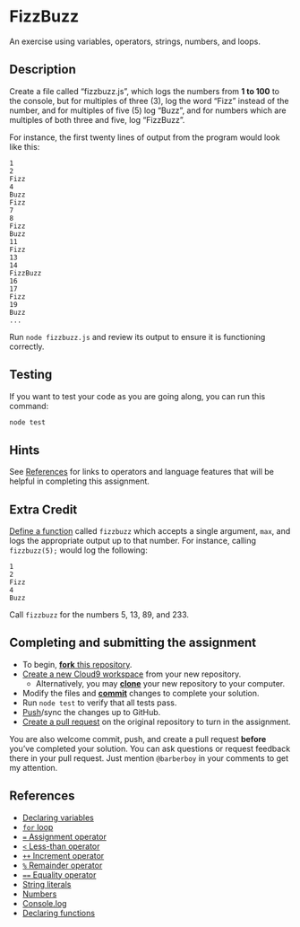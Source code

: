 FizzBuzz
========

An exercise using variables, operators, strings, numbers, and loops.


Description
-----------

Create a file called “fizzbuzz.js”, which logs the numbers from  **1 to 100** to
the console, but for multiples of three (3), log the word “Fizz” instead of the
number, and for multiples of five (5) log “Buzz”, and for numbers which are 
multiples of both three and five, log “FizzBuzz”.

For instance, the first twenty lines of output from the program would look like
this:

```
1
2
Fizz
4
Buzz
Fizz
7
8
Fizz
Buzz
11
Fizz
13
14
FizzBuzz
16
17
Fizz
19
Buzz
...
```

Run `node fizzbuzz.js` and review its output to ensure it is functioning
correctly.


Testing
-------

If you want to test your code as you are going along, you can run this command:

```sh
node test
```


Hints
-----

See [References](#references) for links to operators and language features that
will be helpful in completing this assignment.


Extra Credit
------------

[Define a function][Declaring functions] called `fizzbuzz` which accepts a
single argument, `max`, and logs the appropriate output up to that number. For
instance, calling `fizzbuzz(5);` would log the following:

```
1
2
Fizz
4
Buzz
```

Call `fizzbuzz` for the numbers 5, 13, 89, and 233.


Completing and submitting the assignment
----------------------------------------

- To begin, [**fork** this repository](https://guides.github.com/activities/forking/).
- [Create a new Cloud9 workspace](https://docs.c9.io/docs/setting-up-github-workspace) from your new repository.
  - Alternatively, you may [**clone**](http://gitref.org/creating/#clone) your new repository to your computer.
- Modify the files and [**commit**](http://gitref.org/basic/#commit) changes to complete your solution.
- Run `node test` to verify that all tests pass.
- [Push](http://gitref.org/remotes/#push)/sync the changes up to GitHub.
- [Create a pull request](https://help.github.com/articles/creating-a-pull-request) on the original repository to turn in the assignment.

You are also welcome commit, push, and create a pull request **before** you’ve completed your solution. You can ask questions or request feedback there in your pull request. Just mention `@barberboy` in your comments to get my attention.


References
----------
- [Declaring variables]
- [`for` loop][for loop]
- [`=` Assignment operator][Assignment operator]
- [`<` Less-than operator][Less-than operator]
- [`++` Increment operator][Increment operator]
- [`%` Remainder operator][Remainder operator]
- [`==` Equality operator][Equality operator]
- [String literals]
- [Numbers]
- [Console.log]
- [Declaring functions]


[Declaring variables]: https://developer.mozilla.org/en-US/docs/Web/JavaScript/Guide/Grammar_and_types#Declaring_variables
[for loop]: https://developer.mozilla.org/en-US/docs/Web/JavaScript/Reference/Statements/for
[Assignment operator]: https://developer.mozilla.org/en-US/docs/Web/JavaScript/Reference/Operators/Assignment_Operators#Assignment_2
[Less-than operator]: https://developer.mozilla.org/en-US/docs/Web/JavaScript/Reference/Operators/Comparison_Operators#Less_than_operator_(<)
[Increment operator]: https://developer.mozilla.org/en-US/docs/Web/JavaScript/Reference/Operators/Arithmetic_Operators#Increment_() 
[Remainder operator]: https://developer.mozilla.org/en-US/docs/Web/JavaScript/Reference/Operators/Arithmetic_Operators#Remainder_()
[Equality operator]: https://developer.mozilla.org/en-US/docs/Web/JavaScript/Reference/Operators/Comparison_Operators#Equality_operators
[String literals]: https://developer.mozilla.org/en-US/docs/Web/JavaScript/Guide/Grammar_and_types#String_literals
[Numbers]: https://developer.mozilla.org/en-US/docs/Web/JavaScript/Guide/Grammar_and_types#Integers
[Console.log]: https://developer.mozilla.org/en-US/docs/Web/API/Console/log#Syntax
[Declaring functions]: https://developer.mozilla.org/en-US/docs/Web/JavaScript/Reference/Statements/function